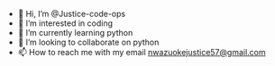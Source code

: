 - 👋 Hi, I’m @Justice-code-ops 
- 👀 I’m interested in coding
- 🌱 I’m currently learning python
- 💞️ I’m looking to collaborate on python
- 📫 How to reach me with my email nwazuokejustice57@gmail.com

<!---
Justice-code-ops/Justice-code-ops is a ✨ special ✨ repository because its `README.md` (this file) appears on your GitHub profile.
You can click the Preview link to take a look at your changes.
--->
